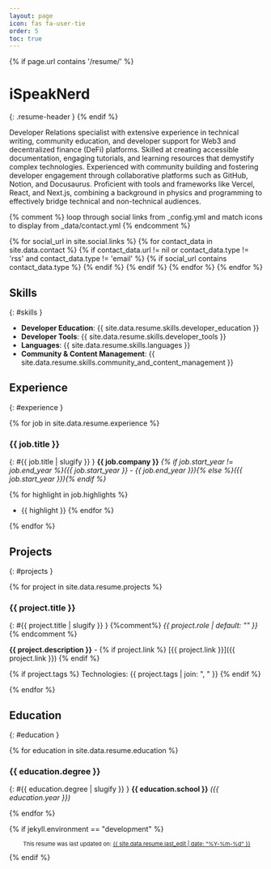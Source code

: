 ```yaml
---
layout: page
icon: fas fa-user-tie
order: 5
toc: true
---
```


{% if page.url contains '/resume/' %} 
# iSpeakNerd
{: .resume-header }
{% endif %}

Developer Relations specialist with extensive experience in technical writing, community education, and developer support for Web3 and decentralized finance (DeFi) platforms. Skilled at creating accessible documentation, engaging tutorials, and learning resources that demystify complex technologies. Experienced with community building and fostering developer engagement through collaborative platforms such as GitHub, Notion, and Docusaurus. Proficient with tools and frameworks like Vercel, React, and Next.js, combining a background in physics and programming to effectively bridge technical and non-technical audiences.

{% comment %}
loop through social links from _config.yml and match icons to display from _data/contact.yml
{% endcomment %}
<div class="resume-contact-links">
{% for social_url in site.social.links %}
  {% for contact_data in site.data.contact %}
    {% if contact_data.url != nil or contact_data.type != 'rss' and contact_data.type != 'email' %}
      {% if social_url contains contact_data.type %}
        <a href="{{ social_url }}" {% unless contact_data.noblank %}target="_blank" rel="noopener noreferrer"{% endunless %}>
          <i class="{{ contact_data.icon }}"></i>
        </a>
      {% endif %}
    {% endif %}
  {% endfor %}
{% endfor %}
</div>

## Skills
{: #skills }

- **Developer Education**: {{ site.data.resume.skills.developer_education }}
- **Developer Tools**: {{ site.data.resume.skills.developer_tools }}
- **Languages**: {{ site.data.resume.skills.languages }}
- **Community & Content Management**: {{ site.data.resume.skills.community_and_content_management }}

## Experience
{: #experience }

{% for job in site.data.resume.experience %}
### {{ job.title }}
{: #{{ job.title | slugify }} }
**{{ job.company }}** _{% if job.start_year != job.end_year %}({{ job.start_year }} - {{ job.end_year }}){% else %}({{ job.start_year }}){% endif %}_

{% for highlight in job.highlights %}
- {{ highlight }}
{% endfor %}

{% endfor %}

## Projects
{: #projects }

{% for project in site.data.resume.projects %}
### {{ project.title }}
{: #{{ project.title | slugify }} }
{%comment%} _{{ project.role | default: "" }}_ {% endcomment %}

**{{ project.description }}** - {% if project.link %} [{{ project.link }}]({{ project.link }}) {% endif %}

{% if project.tags %}
Technologies: {{ project.tags | join: ", " }}
{% endif %}

{% endfor %}

## Education
{: #education }

{% for education in site.data.resume.education %}
### {{ education.degree }}
{: #{{ education.degree | slugify }} }
**{{ education.school }}** _({{ education.year }})_

{% endfor %}

{% if jekyll.environment == "development" %}
<div class="prompt-tip" style="text-align: center; font-size: 11px;">
  <p>
    This resume was last updated on: <a href="{{ site.data.resume.last_commit_url }}" target="_blank" rel="noopener noreferrer">{{ site.data.resume.last_edit | date: "%Y-%m-%d" }}</a>
  </p>
</div>
{% endif %}


